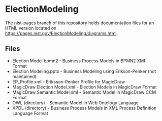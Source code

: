 # ElectionModeling
The nist-pages branch of this repository holds documentation files for an HTML version located on https://pages.nist.gov/ElectionModeling/diagrams.html.

## Files

* Election Model.bpmn2 - Business Process Models in BPMN2 XMI Format
* Election Modeling.pptx - Business Modeling using Erikson-Penker (not maintained)
* EP_Profile.xml - Eriksson-Penker Profile for MagicDraw
* MagicDraw Election Model.xml - Election Models in MagicDraw Format
* MagicDraw Semantic Model.xml - Semantic Model in MagicDraw CCM Format
* OWL (directory) - Semantic Model in Web Ontology Language
* XPDL (directory) - Business Process Models in XML Process Definition Language Format